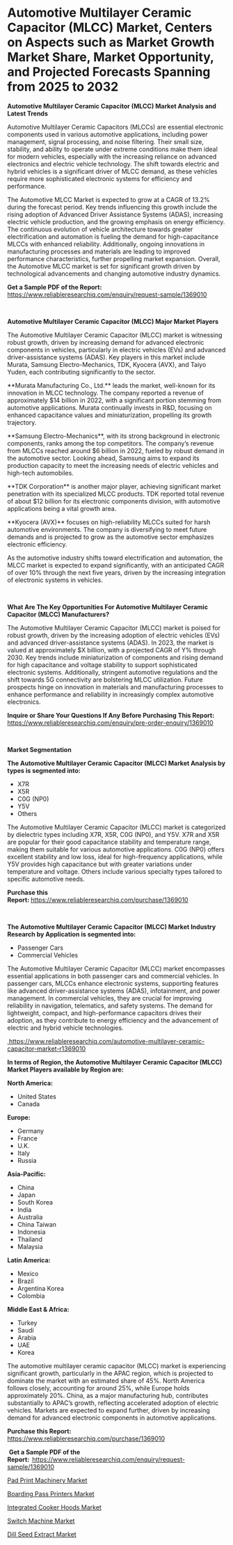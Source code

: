 <p><h1>Automotive Multilayer Ceramic Capacitor (MLCC) Market, Centers on Aspects such as Market Growth Market Share, Market Opportunity, and Projected Forecasts Spanning from 2025 to 2032</h1></p><p><strong>Automotive Multilayer Ceramic Capacitor (MLCC) Market Analysis and Latest Trends</strong></p>
<p><p>Automotive Multilayer Ceramic Capacitors (MLCCs) are essential electronic components used in various automotive applications, including power management, signal processing, and noise filtering. Their small size, stability, and ability to operate under extreme conditions make them ideal for modern vehicles, especially with the increasing reliance on advanced electronics and electric vehicle technology. The shift towards electric and hybrid vehicles is a significant driver of MLCC demand, as these vehicles require more sophisticated electronic systems for efficiency and performance.</p><p>The Automotive MLCC Market is expected to grow at a CAGR of 13.2% during the forecast period. Key trends influencing this growth include the rising adoption of Advanced Driver Assistance Systems (ADAS), increasing electric vehicle production, and the growing emphasis on energy efficiency. The continuous evolution of vehicle architecture towards greater electrification and automation is fueling the demand for high-capacitance MLCCs with enhanced reliability. Additionally, ongoing innovations in manufacturing processes and materials are leading to improved performance characteristics, further propelling market expansion. Overall, the Automotive MLCC market is set for significant growth driven by technological advancements and changing automotive industry dynamics.</p></p>
<p><strong>Get a Sample PDF of the Report:&nbsp;</strong> <a href="https://www.reliableresearchiq.com/enquiry/request-sample/1369010?utm_campaign=1896&utm_medium=2&utm_source=Github&utm_content=ia&utm_term=22032025&utm_id=automotive-multilayer-ceramic-capacitor-mlcc">https://www.reliableresearchiq.com/enquiry/request-sample/1369010</a></p>
<p>&nbsp;</p>
<p><strong>Automotive Multilayer Ceramic Capacitor (MLCC) Major Market Players</strong></p>
<p><p>The Automotive Multilayer Ceramic Capacitor (MLCC) market is witnessing robust growth, driven by increasing demand for advanced electronic components in vehicles, particularly in electric vehicles (EVs) and advanced driver-assistance systems (ADAS). Key players in this market include Murata, Samsung Electro-Mechanics, TDK, Kyocera (AVX), and Taiyo Yuden, each contributing significantly to the sector.</p><p>**Murata Manufacturing Co., Ltd.** leads the market, well-known for its innovation in MLCC technology. The company reported a revenue of approximately $14 billion in 2022, with a significant portion stemming from automotive applications. Murata continually invests in R&D, focusing on enhanced capacitance values and miniaturization, propelling its growth trajectory.</p><p>**Samsung Electro-Mechanics**, with its strong background in electronic components, ranks among the top competitors. The company’s revenue from MLCCs reached around $6 billion in 2022, fueled by robust demand in the automotive sector. Looking ahead, Samsung aims to expand its production capacity to meet the increasing needs of electric vehicles and high-tech automobiles.</p><p>**TDK Corporation** is another major player, achieving significant market penetration with its specialized MLCC products. TDK reported total revenue of about $12 billion for its electronic components division, with automotive applications being a vital growth area.</p><p>**Kyocera (AVX)** focuses on high-reliability MLCCs suited for harsh automotive environments. The company is diversifying to meet future demands and is projected to grow as the automotive sector emphasizes electronic efficiency.</p><p>As the automotive industry shifts toward electrification and automation, the MLCC market is expected to expand significantly, with an anticipated CAGR of over 10% through the next five years, driven by the increasing integration of electronic systems in vehicles.</p></p>
<p>&nbsp;</p>
<p><strong>What Are The Key Opportunities For Automotive Multilayer Ceramic Capacitor (MLCC) Manufacturers?</strong></p>
<p><p>The Automotive Multilayer Ceramic Capacitor (MLCC) market is poised for robust growth, driven by the increasing adoption of electric vehicles (EVs) and advanced driver-assistance systems (ADAS). In 2023, the market is valued at approximately $X billion, with a projected CAGR of Y% through 2030. Key trends include miniaturization of components and rising demand for high capacitance and voltage stability to support sophisticated electronic systems. Additionally, stringent automotive regulations and the shift towards 5G connectivity are bolstering MLCC utilization. Future prospects hinge on innovation in materials and manufacturing processes to enhance performance and reliability in increasingly complex automotive electronics.</p></p>
<p><strong>Inquire or Share Your Questions If Any Before Purchasing This Report:</strong> <a href="https://www.reliableresearchiq.com/enquiry/pre-order-enquiry/1369010?utm_campaign=1896&utm_medium=2&utm_source=Github&utm_content=ia&utm_term=22032025&utm_id=automotive-multilayer-ceramic-capacitor-mlcc">https://www.reliableresearchiq.com/enquiry/pre-order-enquiry/1369010</a></p>
<p>&nbsp;</p>
<p><strong>Market Segmentation</strong></p>
<p><strong>The Automotive Multilayer Ceramic Capacitor (MLCC) Market Analysis by types is segmented into:</strong></p>
<p><ul><li>X7R</li><li>X5R</li><li>C0G (NP0)</li><li>Y5V</li><li>Others</li></ul></p>
<p><p>The Automotive Multilayer Ceramic Capacitor (MLCC) market is categorized by dielectric types including X7R, X5R, C0G (NP0), and Y5V. X7R and X5R are popular for their good capacitance stability and temperature range, making them suitable for various automotive applications. C0G (NP0) offers excellent stability and low loss, ideal for high-frequency applications, while Y5V provides high capacitance but with greater variations under temperature and voltage. Others include various specialty types tailored to specific automotive needs.</p></p>
<p><strong>Purchase this Report:&nbsp;</strong><a href="https://www.reliableresearchiq.com/purchase/1369010?utm_campaign=1896&utm_medium=2&utm_source=Github&utm_content=ia&utm_term=22032025&utm_id=automotive-multilayer-ceramic-capacitor-mlcc">https://www.reliableresearchiq.com/purchase/1369010</a></p>
<p>&nbsp;</p>
<p><strong>The Automotive Multilayer Ceramic Capacitor (MLCC) Market Industry Research by Application is segmented into:</strong></p>
<p><ul><li>Passenger Cars</li><li>Commercial Vehicles</li></ul></p>
<p><p>The Automotive Multilayer Ceramic Capacitor (MLCC) market encompasses essential applications in both passenger cars and commercial vehicles. In passenger cars, MLCCs enhance electronic systems, supporting features like advanced driver-assistance systems (ADAS), infotainment, and power management. In commercial vehicles, they are crucial for improving reliability in navigation, telematics, and safety systems. The demand for lightweight, compact, and high-performance capacitors drives their adoption, as they contribute to energy efficiency and the advancement of electric and hybrid vehicle technologies.</p></p>
<p><a href="https://www.reliableresearchiq.com/automotive-multilayer-ceramic-capacitor-market-r1369010?utm_campaign=1896&utm_medium=2&utm_source=Github&utm_content=ia&utm_term=22032025&utm_id=automotive-multilayer-ceramic-capacitor-mlcc">&nbsp;https://www.reliableresearchiq.com/automotive-multilayer-ceramic-capacitor-market-r1369010</a></p>
<p><strong>In terms of Region, the Automotive Multilayer Ceramic Capacitor (MLCC) Market Players available by Region are:</strong></p>
<p>
    <p> <strong> North America: </strong>
        <ul>
            <li>United States</li>
            <li>Canada</li>
        </ul>
        </p> 
    <p> <strong> Europe: </strong>
        <ul>
            <li>Germany</li>
            <li>France</li>
            <li>U.K.</li>
            <li>Italy</li>
            <li>Russia</li>
        </ul>
        </p> 
    <p> <strong> Asia-Pacific: </strong>
        <ul>
            <li>China</li>
            <li>Japan</li>
            <li>South Korea</li>
            <li>India</li>
            <li>Australia</li>
            <li>China Taiwan</li>
            <li>Indonesia</li>
            <li>Thailand</li>
            <li>Malaysia</li>
        </ul>
        </p> 
    <p> <strong> Latin America: </strong>
        <ul>
            <li>Mexico</li>
            <li>Brazil</li>
            <li>Argentina Korea</li>
            <li>Colombia</li>
        </ul>
        </p> 
    <p> <strong> Middle East & Africa: </strong>
        <ul>
            <li>Turkey</li>
            <li>Saudi</li>
            <li>Arabia</li>
            <li>UAE</li>
            <li>Korea</li>
        </ul>
    </p>
    </p>
<p><p>The automotive multilayer ceramic capacitor (MLCC) market is experiencing significant growth, particularly in the APAC region, which is projected to dominate the market with an estimated share of 45%. North America follows closely, accounting for around 25%, while Europe holds approximately 20%. China, as a major manufacturing hub, contributes substantially to APAC’s growth, reflecting accelerated adoption of electric vehicles. Markets are expected to expand further, driven by increasing demand for advanced electronic components in automotive applications.</p></p>
<p><strong>Purchase this Report: </strong><a href="https://www.reliableresearchiq.com/purchase/1369010?utm_campaign=1896&utm_medium=2&utm_source=Github&utm_content=ia&utm_term=22032025&utm_id=automotive-multilayer-ceramic-capacitor-mlcc">https://www.reliableresearchiq.com/purchase/1369010</a></p>
<p>&nbsp;<strong>Get a Sample PDF of the Report:&nbsp;&nbsp;</strong><a href="https://www.reliableresearchiq.com/enquiry/request-sample/1369010?utm_campaign=1896&utm_medium=2&utm_source=Github&utm_content=ia&utm_term=22032025&utm_id=automotive-multilayer-ceramic-capacitor-mlcc">https://www.reliableresearchiq.com/enquiry/request-sample/1369010</a></p>
<p><strong></strong></p>
<p><p><a href="https://www.linkedin.com/pulse/pad-print-machinery-markets-comprehensive-analysis-which-includes-pyhgf?utm_campaign=1896&utm_medium=2&utm_source=Github&utm_content=ia&utm_term=22032025&utm_id=automotive-multilayer-ceramic-capacitor-mlcc">Pad Print Machinery Market</a></p><p><a href="https://www.linkedin.com/pulse/boarding-pass-printers-market-report-2025-2032-highlights-qqe6f?utm_campaign=1896&utm_medium=2&utm_source=Github&utm_content=ia&utm_term=22032025&utm_id=automotive-multilayer-ceramic-capacitor-mlcc">Boarding Pass Printers Market</a></p><p><a href="https://www.linkedin.com/pulse/integrated-cooker-hoods-market-forecasted-considering-factors-hk2ef?utm_campaign=1896&utm_medium=2&utm_source=Github&utm_content=ia&utm_term=22032025&utm_id=automotive-multilayer-ceramic-capacitor-mlcc">Integrated Cooker Hoods Market</a></p><p><a href="https://github.com/yosenadhler/Market-Research-Report-List-1/blob/main/switch-machine-market.md?utm_campaign=1896&utm_medium=2&utm_source=Github&utm_content=ia&utm_term=22032025&utm_id=automotive-multilayer-ceramic-capacitor-mlcc">Switch Machine Market</a></p><p><a href="https://github.com/artussavasrv/Market-Research-Report-List-1/blob/main/dill-seed-extract-market.md?utm_campaign=1896&utm_medium=2&utm_source=Github&utm_content=ia&utm_term=22032025&utm_id=automotive-multilayer-ceramic-capacitor-mlcc">Dill Seed Extract Market</a></p></p>